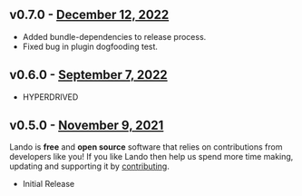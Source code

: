 ## v0.7.0 - [December 12, 2022](https://github.com/lando/postgres/releases/tag/v0.7.0)
  * Added bundle-dependencies to release process.
  * Fixed bug in plugin dogfooding test.

## v0.6.0 - [September 7, 2022](https://github.com/lando/postgres/releases/tag/v0.6.0)

* HYPERDRIVED

## v0.5.0 - [November 9, 2021](https://github.com/lando/postgres/releases/tag/v0.5.0)

Lando is **free** and **open source** software that relies on contributions from developers like you! If you like Lando then help us spend more time making, updating and supporting it by [contributing](https://github.com/sponsors/lando).

* Initial Release
